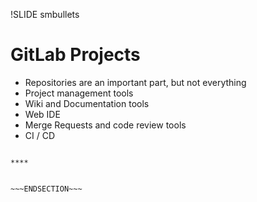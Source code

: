 !SLIDE smbullets
# GitLab Projects

* Repositories are an important part, but not everything
* Project management tools
* Wiki and Documentation tools
* Web IDE
* Merge Requests and code review tools
* CI / CD

~~~SECTION:handouts~~~

****


~~~ENDSECTION~~~

